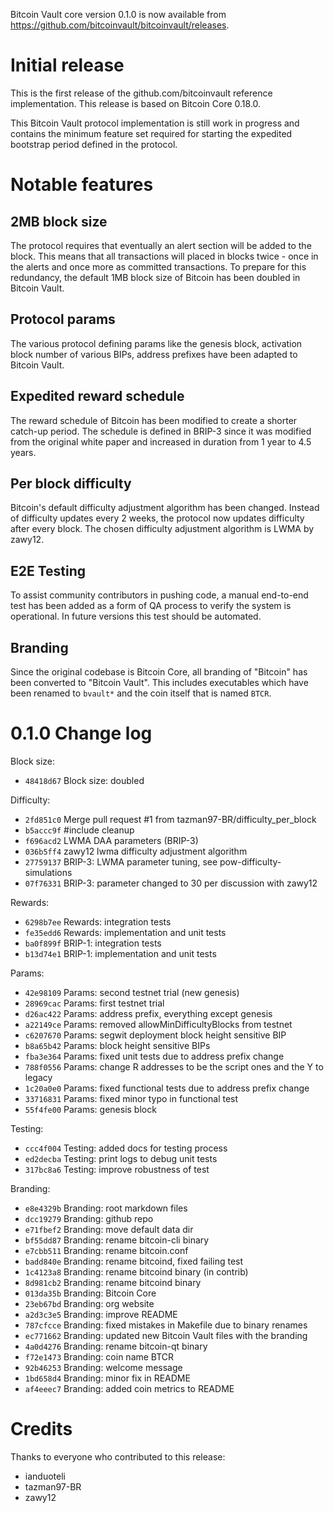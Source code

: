 Bitcoin Vault core version 0.1.0 is now available from https://github.com/bitcoinvault/bitcoinvault/releases.

Initial release
===============

This is the first release of the github.com/bitcoinvault reference implementation. This release is based on Bitcoin Core 0.18.0.

This Bitcoin Vault protocol implementation is still work in progress and contains the minimum feature set required for starting the expedited bootstrap period defined in the protocol.

Notable features
================

2MB block size
--------------

The protocol requires that eventually an alert section will be added to the block. This means that all transactions will placed in blocks twice - once in the alerts and once more as committed transactions. To prepare for this redundancy, the default 1MB block size of Bitcoin has been doubled in Bitcoin Vault.

Protocol params
---------------

The various protocol defining params like the genesis block, activation block number of various BIPs, address prefixes have been adapted to Bitcoin Vault.

Expedited reward schedule
-------------------------

The reward schedule of Bitcoin has been modified to create a shorter catch-up period. The schedule is defined in BRIP-3 since it was modified from the original white paper and increased in duration from 1 year to 4.5 years.

Per block difficulty
--------------------

Bitcoin's default difficulty adjustment algorithm has been changed. Instead of difficulty updates every 2 weeks, the protocol now updates difficulty after every block. The chosen difficulty adjustment algorithm is LWMA by zawy12.

E2E Testing
-----------

To assist community contributors in pushing code, a manual end-to-end test has been added as a form of QA process to verify the system is operational. In future versions this test should be automated.

Branding
--------

Since the original codebase is Bitcoin Core, all branding of "Bitcoin" has been converted to "Bitcoin Vault". This includes executables which have been renamed to `bvault*` and the coin itself that is named `BTCR`.

0.1.0 Change log
================

Block size:
- `48418d67` Block size: doubled

Difficulty:
- `2fd851c0` Merge pull request #1 from tazman97-BR/difficulty_per_block
- `b5accc9f` #include cleanup
- `f696acd2` LWMA DAA parameters (BRIP-3)
- `036b5ff4` zawy12 lwma difficulty adjustment algorithm
- `27759137` BRIP-3: LWMA parameter tuning, see pow-difficulty-simulations
- `07f76331` BRIP-3: parameter changed to 30 per discussion with zawy12

Rewards:
- `6298b7ee` Rewards: integration tests
- `fe35edd6` Rewards: implementation and unit tests
- `ba0f899f` BRIP-1: integration tests
- `b13d74e1` BRIP-1: implementation and unit tests

Params:
- `42e98109` Params: second testnet trial (new genesis)
- `28969cac` Params: first testnet trial
- `d26ac422` Params: address prefix, everything except genesis
- `a22149ce` Params: removed allowMinDifficultyBlocks from testnet
- `c6207670` Params: segwit deployment block height sensitive BIP
- `b8a65b42` Params: block height sensitive BIPs
- `fba3e364` Params: fixed unit tests due to address prefix change
- `788f0556` Params: change R addresses to be the script ones and the Y to legacy
- `1c20a0e0` Params: fixed functional tests due to address prefix change
- `33716831` Params: fixed minor typo in functional test
- `55f4fe00` Params: genesis block

Testing:
- `ccc4f004` Testing: added docs for testing process
- `ed2decba` Testing: print logs to debug unit tests
- `317bc8a6` Testing: improve robustness of test

Branding:
- `e8e4329b` Branding: root markdown files
- `dcc19279` Branding: github repo
- `e71fbef2` Branding: move default data dir
- `bf55dd87` Branding: rename bitcoin-cli binary
- `e7cbb511` Branding: rename bitcoin.conf
- `badd840e` Branding: rename bitcoind, fixed failing test
- `1c4123a8` Branding: rename bitcoind binary (in contrib)
- `8d981cb2` Branding: rename bitcoind binary
- `013da35b` Branding: Bitcoin Core
- `23eb67bd` Branding: org website
- `a2d3c3e5` Branding: improve README
- `787cfcce` Branding: fixed mistakes in Makefile due to binary renames
- `ec771662` Branding: updated new Bitcoin Vault files with the branding
- `4a0d4276` Branding: rename bitcoin-qt binary
- `f72e1473` Branding: coin name BTCR
- `92b46253` Branding: welcome message
- `1bd658d4` Branding: minor fix in README
- `af4eeec7` Branding: added coin metrics to README

Credits
=======

Thanks to everyone who contributed to this release:

- ianduoteli
- tazman97-BR
- zawy12